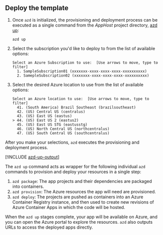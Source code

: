 ## Deploy the template

1. Once `azd` is initialized, the provisioning and deployment process can be executed as a single command from the _AppHost_ project directory, [azd up](/azure/developer/azure-developer-cli/reference#azd-up):

    ```azdeveloper
    azd up
    ```

1. Select the subscription you'd like to deploy to from the list of available options:

    ```output
    Select an Azure Subscription to use:  [Use arrows to move, type to filter]
      1. SampleSubscription01 (xxxxxxx-xxxx-xxxx-xxxx-xxxxxxxxxx)
      2. SamepleSubscription02 (xxxxxxx-xxxx-xxxx-xxxx-xxxxxxxxxx)
    ```

1. Select the desired Azure location to use from the list of available options:

    ```output
    Select an Azure location to use:  [Use arrows to move, type to filter]
      41. (South America) Brazil Southeast (brazilsoutheast)
      42. (US) Central US (centralus)
      43. (US) East US (eastus)
    > 44. (US) East US 2 (eastus2)
      45. (US) East US STG (eastusstg)
      46. (US) North Central US (northcentralus)
      47. (US) South Central US (southcentralus)
    ```

After you make your selections, `azd` executes the provisioning and deployment process.

[!INCLUDE [azd-up-output](azd-up-output.md)]

The `azd up` command acts as wrapper for the following individual `azd` commands to provision and deploy your resources in a single step:

1. `azd package`: The app projects and their dependencies are packaged into containers.
1. `azd provision`: The Azure resources the app will need are provisioned.
1. `azd deploy`: The projects are pushed as containers into an Azure Container Registry instance, and then used to create new revisions of Azure Container Apps in which the code will be hosted.

When the `azd up` stages complete, your app will be available on Azure, and you can open the Azure portal to explore the resources. `azd` also outputs URLs to access the deployed apps directly.
